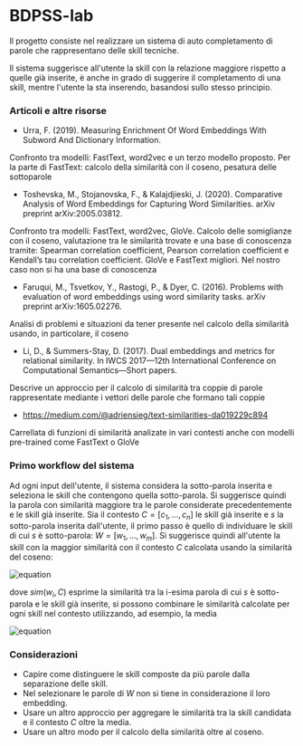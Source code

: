 # BDPSS-lab

Il progetto consiste nel realizzare un sistema di auto completamento di parole che rappresentano delle skill tecniche.

Il sistema suggerisce all'utente la skill con la relazione maggiore rispetto a quelle già inserite, è anche in grado di suggerire il completamento di una skill, mentre l'utente la sta inserendo, basandosi sullo stesso principio.


### Articoli e altre risorse

* Urra, F. (2019). Measuring Enrichment Of Word Embeddings With Subword And Dictionary Information.

Confronto tra modelli: FastText, word2vec e un terzo modello proposto. Per la parte di FastText: calcolo della similarità con il coseno, pesatura delle sottoparole

* Toshevska, M., Stojanovska, F., & Kalajdjieski, J. (2020). Comparative Analysis of Word Embeddings for Capturing Word Similarities. arXiv preprint arXiv:2005.03812.

Confronto tra modelli: FastText, word2vec, GloVe. Calcolo delle somiglianze con il coseno, valutazione tra le similarità trovate e una base di conoscenza tramite: Spearman correlation coefficient, Pearson correlation coefficient e Kendall’s tau correlation coefficient. GloVe e FastText migliori. Nel nostro caso non si ha una base di conoscenza

* Faruqui, M., Tsvetkov, Y., Rastogi, P., & Dyer, C. (2016). Problems with evaluation of word embeddings using word similarity tasks. arXiv preprint arXiv:1605.02276.

Analisi di problemi e situazioni da tener presente nel calcolo della similarità usando, in particolare, il coseno

* Li, D., & Summers-Stay, D. (2017). Dual embeddings and metrics for relational similarity. In IWCS 2017—12th International Conference on Computational Semantics—Short papers.

Descrive un approccio per il calcolo di similarità tra coppie di parole rappresentate mediante i vettori delle parole che formano tali coppie 

* https://medium.com/@adriensieg/text-similarities-da019229c894

Carrellata di funzioni di similarità analizate in vari contesti anche con modelli pre-trained come FastText o GloVe


### Primo workflow del sistema
Ad ogni input dell'utente, il sistema considera la sotto-parola inserita e seleziona le skill che contengono quella sotto-parola. Si suggerisce quindi la parola con similarità maggiore tra le parole considerate precedentemente e le skill già inserite.
Sia il contesto $C = [c_1, ... , c_n]$ le skill già inserite e $s$ la sotto-parola inserita dall'utente, il primo passo è quello di individuare le skill di cui $s$ è sotto-parola: $W = [w_1, ... , w_m]$. Si suggerisce quindi all'utente la skill con la maggior similarità con il contesto $C$ calcolata usando la similarità del coseno:

![equation](https://latex.codecogs.com/png.latex?\max(sim(w_i,%20C))&space;\qquad\forall\%3Ew_i\in%20W)

dove $sim(w_i, C)$ esprime la similarità tra la i-esima parola di cui $s$ è sotto-parola e le skill già inserite, si possono combinare le similarità calcolate per ogni skill nel contesto utilizzando, ad esempio, la media

![equation](https://latex.codecogs.com/png.latex?\frac{\sum_{j=1}^n%20sim(w_i,%20c_j)}{n}%20\qquad%20\forall\%3E%20%20w_i%20\in%20W,\%3E%20c_j%20\in%20C)

### Considerazioni
* Capire come distinguere le skill composte da più parole dalla separazione delle skill.
*  Nel selezionare le parole di $W$ non si tiene in considerazione il loro embedding.
*  Usare un altro approccio per aggregare le similarità tra la skill candidata e il contesto $C$ oltre la media.
*  Usare un altro modo per il calcolo della similarità oltre al coseno.
